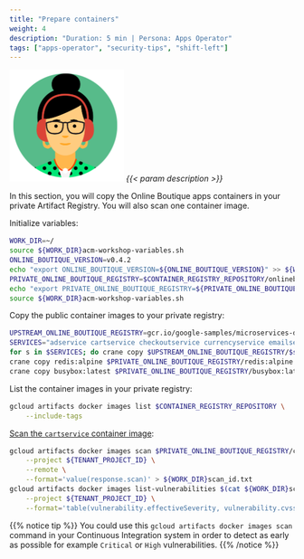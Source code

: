 ```yaml
---
title: "Prepare containers"
weight: 4
description: "Duration: 5 min | Persona: Apps Operator"
tags: ["apps-operator", "security-tips", "shift-left"]
---
```

![Apps Operator](/images/apps-operator.png)
_{{< param description >}}_

In this section, you will copy the Online Boutique apps containers in your private Artifact Registry. You will also scan one container image.

Initialize variables:
```Bash
WORK_DIR=~/
source ${WORK_DIR}acm-workshop-variables.sh
ONLINE_BOUTIQUE_VERSION=v0.4.2
echo "export ONLINE_BOUTIQUE_VERSION=${ONLINE_BOUTIQUE_VERSION}" >> ${WORK_DIR}acm-workshop-variables.sh
PRIVATE_ONLINE_BOUTIQUE_REGISTRY=$CONTAINER_REGISTRY_REPOSITORY/onlineboutique
echo "export PRIVATE_ONLINE_BOUTIQUE_REGISTRY=${PRIVATE_ONLINE_BOUTIQUE_REGISTRY}" >> ${WORK_DIR}acm-workshop-variables.sh
source ${WORK_DIR}acm-workshop-variables.sh
```

Copy the public container images to your private registry:
```Bash
UPSTREAM_ONLINE_BOUTIQUE_REGISTRY=gcr.io/google-samples/microservices-demo
SERVICES="adservice cartservice checkoutservice currencyservice emailservice frontend loadgenerator paymentservice productcatalogservice recommendationservice shippingservice"
for s in $SERVICES; do crane copy $UPSTREAM_ONLINE_BOUTIQUE_REGISTRY/$s:$ONLINE_BOUTIQUE_VERSION $PRIVATE_ONLINE_BOUTIQUE_REGISTRY/$s:$ONLINE_BOUTIQUE_VERSION; done
crane copy redis:alpine $PRIVATE_ONLINE_BOUTIQUE_REGISTRY/redis:alpine
crane copy busybox:latest $PRIVATE_ONLINE_BOUTIQUE_REGISTRY/busybox:latest
```

List the container images in your private registry:
```Bash
gcloud artifacts docker images list $CONTAINER_REGISTRY_REPOSITORY \
    --include-tags
```

[Scan the `cartservice` container image](https://cloud.google.com/container-analysis/docs/on-demand-scanning-howto):
```Bash
gcloud artifacts docker images scan $PRIVATE_ONLINE_BOUTIQUE_REGISTRY/cartservice:$ONLINE_BOUTIQUE_VERSION \
    --project ${TENANT_PROJECT_ID} \
    --remote \
    --format='value(response.scan)' > ${WORK_DIR}scan_id.txt
gcloud artifacts docker images list-vulnerabilities $(cat ${WORK_DIR}scan_id.txt) \
    --project ${TENANT_PROJECT_ID} \
    --format='table(vulnerability.effectiveSeverity, vulnerability.cvssScore, noteName, vulnerability.packageIssue[0].affectedPackage, vulnerability.packageIssue[0].affectedVersion.name, vulnerability.packageIssue[0].fixedVersion.name)'
```
{{% notice tip %}}
You could use this `gcloud artifacts docker images scan` command in your Continuous Integration system in order to detect as early as possible for example `Critical` or `High` vulnerabilities.
{{% /notice %}}